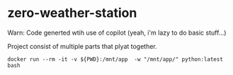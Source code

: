 # zero-weather-station

Warn: Code generted wtih use of copilot (yeah, i'm lazy to do basic stuff...)


Project consist of multiple parts that plyat together.


`docker run --rm -it -v ${PWD}:/mnt/app  -w "/mnt/app/" python:latest bash`